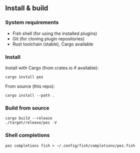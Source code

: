 ## Install & build

### System requirements

- Fish shell (for using the installed plugins)
- Git (for cloning plugin repositories)
- Rust toolchain (stable), Cargo available

### Install

Install with Cargo (from crates.io if available):

```shell
cargo install pez
```

From source (this repo):

```shell
cargo install --path .
```

### Build from source

```shell
cargo build --release
./target/release/pez -V
```

### Shell completions

```shell
pez completions fish > ~/.config/fish/completions/pez.fish
```
